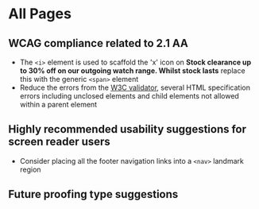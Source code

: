 # All Pages
## WCAG compliance related to 2.1 AA
- The `<i>` element is used to scaffold the 'x' icon on **Stock clearance up to 30% off on our outgoing watch range.
Whilst stock lasts** replace this with the generic `<span>` element
- Reduce the errors from the [W3C validator](https://validator.w3.org/nu/), several HTML specification errors including unclosed elements and child elements not allowed within a parent element 
## Highly recommended usability suggestions for screen reader users
- Consider placing all the footer navigation links into a `<nav>` landmark region
## Future proofing type suggestions
